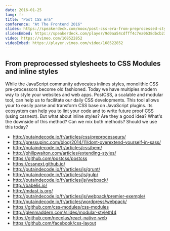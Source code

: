 ```yaml
---
date: 2016-01-25
lang: fr
title: "Post CSS era"
conference: "At The Frontend 2016"
slides: https://speakerdeck.com/moox/post-css-era-from-preprocessed-stylesheets-to-css-modules-and-inline-styles
slidesEmbed: https://speakerdeck.com/player/9d0aa54cdfff4c7ea0638dbcb23ad3cf?title=false
video: https://vimeo.com/168522852
videoEmbed: https://player.vimeo.com/video/168522852
---
```


## From preprocessed stylesheets to CSS Modules and inline styles

While the JavaScript community advocates inlines styles, monolithic CSS
pre-processors become old fashioned. Today we have multiples modern way to style
your websites and web apps. PostCSS, a scalable and modular tool, can help us to
facilitate our daily CSS developments. This tool allows your to easily parse and
transform CSS base on JavaScript plugins. Its ecosystem can help you to lint
your code and to write future proof CSS (using cssnext). But what about inline
styles? Are they a good idea? What's the downside of this method? Can we mix
both methods? Should we use this today?

- <http://putaindecode.io/fr/articles/css/preprocesseurs/>
- <http://pressupinc.com/blog/2014/11/dont-overextend-yourself-in-sass/>
- <http://putaindecode.io/fr/articles/css/bem/>
- <http://philipwalton.com/articles/extending-styles/>
- <https://github.com/postcss/postcss>
- <https://cssnext.github.io/>
- <http://putaindecode.io/fr/articles/js/grunt/>
- <http://putaindecode.io/fr/articles/js/gulp/>
- <http://putaindecode.io/fr/articles/js/webpack/>
- <http://babeljs.io/>
- <http://mdast.js.org/>
- <http://putaindecode.io/fr/articles/js/webpack/premier-exemple/>
- <http://putaindecode.io/fr/articles/wordpress/webpack/>
- <https://github.com/css-modules/css-modules>
- <http://glenmaddern.com/slides/modular-style#44>
- <https://github.com/necolas/react-native-web>
- <https://github.com/facebook/css-layout>
